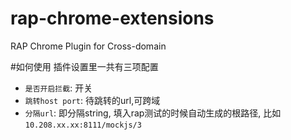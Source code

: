 # rap-chrome-extensions
RAP Chrome Plugin for Cross-domain

#如何使用
插件设置里一共有三项配置

- `是否开启拦截`: 开关
- `跳转host port`: 待跳转的url,可跨域
- `分隔url`: 即分隔string, 填入rap测试的时候自动生成的根路径, 比如`10.208.xx.xx:8111/mockjs/3`


